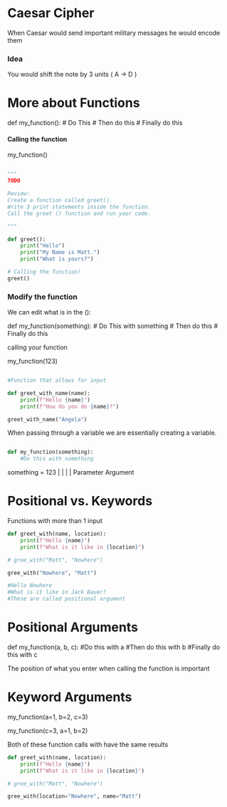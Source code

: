 # Caesar Cipher 

When Caesar would send important military messages he would encode them 

### Idea

You would shift the note by 3 units ( A -> D )

# More about Functions

def my_function():
    # Do This
    # Then do this
    # Finally do this

#### Calling the function

my_function()

```python

"""
TODO 

Review:
Create a function called greet().
Write 3 print statements inside the function.
Call the greet () function and run your code.

"""

def greet():
    print("Hello")
    print("My Name is Matt.")
    print("What is yours?")

# Calling the function!
greet()

```

### Modify the function

We can edit what is in the ():

def my_function(something):
    # Do This with something
    # Then do this
    # Finally do this

calling your function

my_function(123)

```python

#Function that allows for input

def greet_with_name(name):
    print(f"Hello {name}")
    print(f"How do you do {name}?")

greet_with_name("Angela")

```
When passing through a variable we are essentially creating a variable.

```python

def my_function(something):
    #Do this with something
```

something  =  123
    |          |
    |          |
Parameter   Argument  

# Positional vs. Keywords

Functions with more than 1 input

```python
def greet_with(name, location):
    print(f"Hello {name}")
    print(f"What is it like in {location}")

# gree_with("Matt", "Nowhere")

gree_with("Nowhere", "Matt")

#Hello Nowhere
#What is it like in Jack Bauer?
#These are called positional argument

```
# Positional Arguments

def my_function(a, b, c):
    #Do this with a
    #Then do this with b
    #Finally do this with c

The position of what you enter when calling the function is important

# Keyword Arguments

my_function(a=1, b=2, c=3)

my_function(c=3, a=1, b=2) 

Both of these function calls with have the same results

```python
def greet_with(name, location):
    print(f"Hello {name}")
    print(f"What is it like in {location}")

# gree_with("Matt", "Nowhere")

gree_with(location="Nowhere", name="Matt")

```

